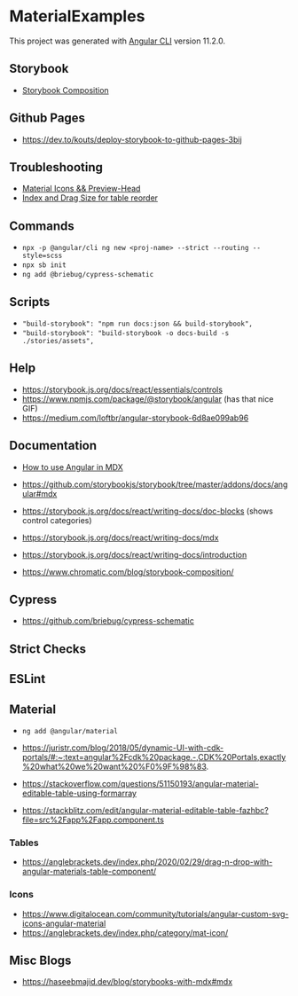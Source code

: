 # MaterialExamples

This project was generated with [Angular CLI](https://github.com/angular/angular-cli) version 11.2.0.

## Storybook

- [Storybook Composition](https://storybook.js.org/docs/react/workflows/storybook-composition)

## Github Pages

- https://dev.to/kouts/deploy-storybook-to-github-pages-3bij

## Troubleshooting

- [Material Icons && Preview-Head](https://github.com/storybookjs/storybook/issues/6851)
- [Index and Drag Size for table reorder](https://github.com/angular/components/issues/13770)

## Commands

- `npx -p @angular/cli ng new <proj-name> --strict --routing --style=scss`
- `npx sb init`
- `ng add @briebug/cypress-schematic`

## Scripts

- `"build-storybook": "npm run docs:json && build-storybook",`
- `"build-storybook": "build-storybook -o docs-build -s ./stories/assets",`

## Help

- https://storybook.js.org/docs/react/essentials/controls
- https://www.npmjs.com/package/@storybook/angular (has that nice GIF)
- https://medium.com/loftbr/angular-storybook-6d8ae099ab96

## Documentation

- [How to use Angular in MDX](https://github.com/storybookjs/storybook/issues/13941)
- https://github.com/storybookjs/storybook/tree/master/addons/docs/angular#mdx

- https://storybook.js.org/docs/react/writing-docs/doc-blocks (shows control categories)

- https://storybook.js.org/docs/react/writing-docs/mdx

- https://storybook.js.org/docs/react/writing-docs/introduction

- https://www.chromatic.com/blog/storybook-composition/

## Cypress

- https://github.com/briebug/cypress-schematic

## Strict Checks

## ESLint

## Material

- `ng add @angular/material`

- https://juristr.com/blog/2018/05/dynamic-UI-with-cdk-portals/#:~:text=angular%2Fcdk%20package.-,CDK%20Portals,exactly%20what%20we%20want%20%F0%9F%98%83.

- https://stackoverflow.com/questions/51150193/angular-material-editable-table-using-formarray
- https://stackblitz.com/edit/angular-material-editable-table-fazhbc?file=src%2Fapp%2Fapp.component.ts

### Tables

- https://anglebrackets.dev/index.php/2020/02/29/drag-n-drop-with-angular-materials-table-component/

### Icons

- https://www.digitalocean.com/community/tutorials/angular-custom-svg-icons-angular-material
- https://anglebrackets.dev/index.php/category/mat-icon/

## Misc Blogs

- https://haseebmajid.dev/blog/storybooks-with-mdx#mdx
